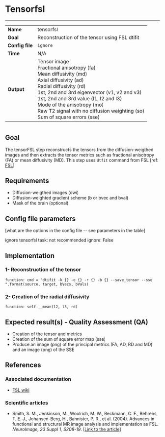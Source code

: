 # Tensorfsl
---

|                |                                                       |
|----------------|-------------------------------------------------------|
|**Name**        | tensorfsl                                             |
|**Goal**        | Reconstruction of the tensor using FSL dtifit         |
|**Config file** | `ignore`                                              |
|**Time**        | N/A                                                   |
|**Output**      | Tensor image <br> Fractional anisotropy (fa) <br> Mean diffusivity (md) <br> Axial diffusivity (ad) <br> Radial diffusivity (rd) <br> 1st, 2nd and 3rd eigenvector (v1, v2 and v3) <br> 1st, 2nd and 3rd value (l1, l2 and l3)<br> Mode of the anisotropy (mo) <br> Raw T2 signal with no diffusion weighting (so) <br> Sum of square errors (sse) |

#

## Goal

The tensorFSL step reconstructs the tensors from the diffusion-weigthed images and then extracts the tensor metrics such as fractional anisotropy (FA) or mean diffusivity (MD).
This step uses `dtfit` command from FSL [ref: <a href="http://fsl.fmrib.ox.ac.uk/fsl/fslwiki/FDT" target="_blank">FSL</a>]

## Requirements

- Diffusion-weigthed images (dwi)
- Diffusion-weighted gradient scheme (b or bvec and bval)
- Mask of the brain (optional)

## Config file parameters

[what are the options in the config file -- see parameters in the table]

ignore tensorfsl task: not recommended
ignore: False

## Implementation

### 1- Reconstruction of the tensor

```{.python}
function: cmd = "dtifit -k {} -o {} -r {} -b {} --save_tensor --sse ".format(source, target, bVecs, bVals)
```

### 2- Creation of the radial diffusivity

```{.python}
function: self.__mean(l2, l3, rd)
```

## Expected result(s) - Quality Assessment (QA)

- Creation of the tensor and metrics
- Creation of the sum of square error map (sse)
- Produce an image (png) of the principal metrics (FA, AD, RD and MD) and an image (png) of the SSE

## References

### Associated documentation

- [FSL wiki](http://fsl.fmrib.ox.ac.uk/fsl/fslwiki/FDT)

### Scientific articles

- Smith, S. M., Jenkinson, M., Woolrich, M. W., Beckmann, C. F., Behrens, T. E. J., Johansen-Berg, H., Bannister, P. R., et al. (2004). Advances in functional and structural MR image analysis and implementation as FSL. *NeuroImage, 23 Suppl 1, S208-19*. [[Link to the article](http://www.sciencedirect.com/science/article/pii/S1053811904003933)]


